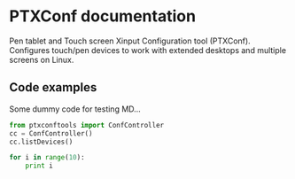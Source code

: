 # PTXConf documentation

Pen tablet and Touch screen Xinput Configuration tool (PTXConf). 
Configures touch/pen devices to work with extended desktops and multiple screens on Linux.

## Code examples

Some dummy code for testing MD...
```python
from ptxconftools import ConfController
cc = ConfController()
cc.listDevices()

for i in range(10):
    print i
```



